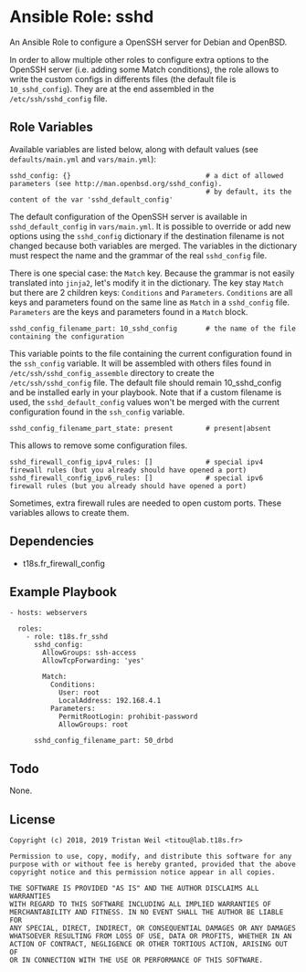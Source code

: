 # Ansible Role: sshd

An Ansible Role to configure a OpenSSH server for Debian and OpenBSD.

In order to allow multiple other roles to configure extra options to the OpenSSH server (i.e. adding some Match conditions), 
the role allows to write the custom configs in differents files (the default file is `10_sshd_config`).
They are at the end assembled in the `/etc/ssh/sshd_config` file.

## Role Variables

Available variables are listed below, along with default values (see `defaults/main.yml` and `vars/main.yml`):

    sshd_config: {}                                 # a dict of allowed parameters (see http://man.openbsd.org/sshd_config).
                                                    # by default, its the content of the var 'sshd_default_config'
    
The default configuration of the OpenSSH server is available in `sshd_default_config` in `vars/main.yml`.
It is possible to override or add new options using the `sshd_config` dictionary if the destination filename is not changed because both variables are merged.
The variables in the dictionary must respect the name and the grammar of the real `sshd_config` file.

There is one special case: the `Match` key. 
Because the grammar is not easily translated into `jinja2`, let's modify it in the dictionary.
The key stay `Match` but there are 2 children keys: `Conditions` and `Parameters`.
`Conditions` are all keys and parameters found on the same line as `Match` in a `sshd_config` file.
`Parameters` are the keys and parameters found in a `Match` block.

    sshd_config_filename_part: 10_sshd_config       # the name of the file containing the configuration
                                                        
This variable points to the file containing the current configuration found in the `ssh_config` variable.
It will be assembled with others files found in `/etc/ssh/sshd_config_assemble` directory to create the `/etc/ssh/sshd_config` file. 
The default file should remain 10_sshd_config and be installed early in your playbook.
Note that if a custom filename is used, the `sshd_default_config` values won't be merged with the current configuration found in the `ssh_config` variable.

    sshd_config_filename_part_state: present        # present|absent

This allows to remove some configuration files.
    
    sshd_firewall_config_ipv4_rules: []             # special ipv4 firewall rules (but you already should have opened a port) 
    sshd_firewall_config_ipv6_rules: []             # special ipv6 firewall rules (but you already should have opened a port)

Sometimes, extra firewall rules are needed to open custom ports.
These variables allows to create them.

## Dependencies

- t18s.fr_firewall_config

## Example Playbook

    - hosts: webservers
    
      roles:
        - role: t18s.fr_sshd
          sshd_config:
            AllowGroups: ssh-access
            AllowTcpForwarding: 'yes'
            
            Match:
              Conditions:
                User: root
                LocalAddress: 192.168.4.1
              Parameters:
                PermitRootLogin: prohibit-password
                AllowGroups: root

          sshd_config_filename_part: 50_drbd

## Todo

None.

## License

```
Copyright (c) 2018, 2019 Tristan Weil <titou@lab.t18s.fr>

Permission to use, copy, modify, and distribute this software for any
purpose with or without fee is hereby granted, provided that the above
copyright notice and this permission notice appear in all copies.

THE SOFTWARE IS PROVIDED "AS IS" AND THE AUTHOR DISCLAIMS ALL WARRANTIES
WITH REGARD TO THIS SOFTWARE INCLUDING ALL IMPLIED WARRANTIES OF
MERCHANTABILITY AND FITNESS. IN NO EVENT SHALL THE AUTHOR BE LIABLE FOR
ANY SPECIAL, DIRECT, INDIRECT, OR CONSEQUENTIAL DAMAGES OR ANY DAMAGES
WHATSOEVER RESULTING FROM LOSS OF USE, DATA OR PROFITS, WHETHER IN AN
ACTION OF CONTRACT, NEGLIGENCE OR OTHER TORTIOUS ACTION, ARISING OUT OF
OR IN CONNECTION WITH THE USE OR PERFORMANCE OF THIS SOFTWARE.
```

